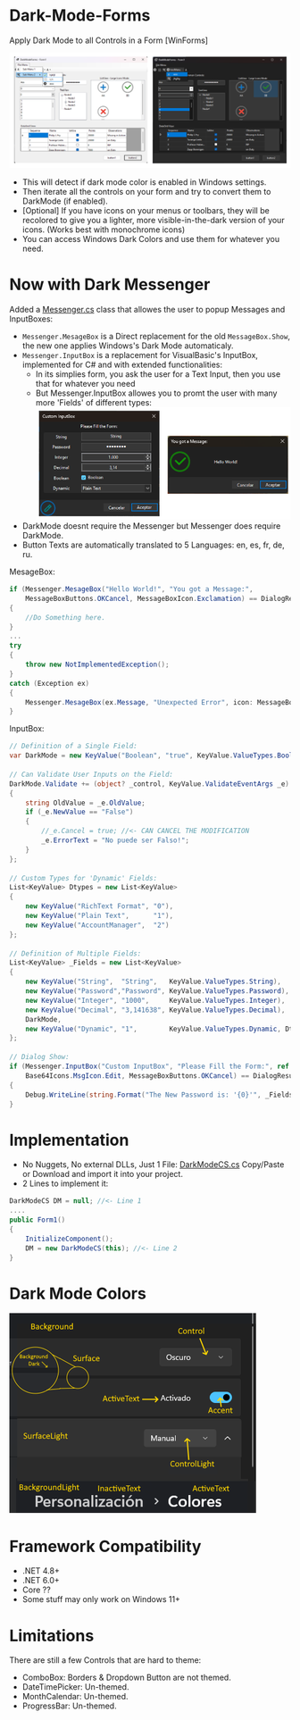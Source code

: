 # Dark-Mode-Forms
Apply Dark Mode to all Controls in a Form [WinForms]

![Preview](Screenshots/DarkModeForms_01.png)
- This will detect if dark mode color is enabled in Windows settings.
- Then iterate all the controls on your form and try to convert them to DarkMode (if enabled).
- [Optional] If you have icons on your menus or toolbars, they will be recolored to give you a lighter, more visible-in-the-dark version of your icons. (Works best with monochrome icons)
- You can access Windows Dark Colors and use them for whatever you need.

# Now with Dark Messenger
Added a [Messenger.cs](Messenger.cs) class that allowes the user to popup Messages and InputBoxes:
-  ```Messenger.MesageBox``` is a Direct replacement for the old ```MessageBox.Show```, the new one applies Windows's Dark Mode automaticaly.
-  ```Messenger.InputBox``` is a replacement for VisualBasic's InputBox, implemented for C# and with extended functionalities:
	-  In its simplies form, you ask the user for a Text Input, then you use that for whatever you need
 	-  But Messenger.InputBox allowes you to promt the user with many more 'Fields' of different types:
![Preview](Screenshots/DarkMessenger.png)
- DarkMode doesnt require the Messenger but Messenger does require DarkMode.
- Button Texts are automatically translated to 5 Languages: en, es, fr, de, ru.

MesageBox:
```csharp
if (Messenger.MesageBox("Hello World!", "You got a Message:", 
	MessageBoxButtons.OKCancel, MessageBoxIcon.Exclamation) == DialogResult.OK)
{
	//Do Something here.
}
...
try
{
	throw new NotImplementedException();
}
catch (Exception ex)
{
	Messenger.MesageBox(ex.Message, "Unexpected Error", icon: MessageBoxIcon.Error );
}
```
InputBox:
```csharp
// Definition of a Single Field:
var DarkMode = new KeyValue("Boolean", "true", KeyValue.ValueTypes.Boolean);

// Can Validate User Inputs on the Field:
DarkMode.Validate += (object? _control, KeyValue.ValidateEventArgs _e) =>
{
	string OldValue = _e.OldValue;
	if (_e.NewValue == "False")
	{
		//_e.Cancel = true; //<- CAN CANCEL THE MODIFICATION
		_e.ErrorText = "No puede ser Falso!";
	}
};
			
// Custom Types for 'Dynamic' Fields:
List<KeyValue> Dtypes = new List<KeyValue>
{
	new KeyValue("RichText Format", "0"),
	new KeyValue("Plain Text",      "1"),
	new KeyValue("AccountManager",  "2")
};

// Definition of Multiple Fields:
List<KeyValue> _Fields = new List<KeyValue>
{
	new KeyValue("String",  "String",   KeyValue.ValueTypes.String),
	new KeyValue("Password","Password", KeyValue.ValueTypes.Password),
	new KeyValue("Integer", "1000",     KeyValue.ValueTypes.Integer),
	new KeyValue("Decimal", "3,141638", KeyValue.ValueTypes.Decimal),
	DarkMode,
	new KeyValue("Dynamic", "1",        KeyValue.ValueTypes.Dynamic, Dtypes),
};

// Dialog Show:
if (Messenger.InputBox("Custom InputBox", "Please Fill the Form:", ref _Fields,
	Base64Icons.MsgIcon.Edit, MessageBoxButtons.OKCancel) == DialogResult.OK)
{
	Debug.WriteLine(string.Format("The New Password is: '{0}'", _Fields[0].Value));
}
```
# Implementation
- No Nuggets, No external DLLs, Just 1 File: [DarkModeCS.cs](DarkModeCS.cs) Copy/Paste or Download and import it into your project.
- 2 Lines to implement it:

```csharp
DarkModeCS DM = null; //<- Line 1
....
public Form1()
{
	InitializeComponent();
	DM = new DarkModeCS(this); //<- Line 2
}
```
# Dark Mode Colors
![Preview](Screenshots/WindowsColors.png)

# Framework Compatibility
- .NET 4.8+
- .NET 6.0+
- Core ?? 
- Some stuff may only work on Windows 11+

# Limitations
There are still a few Controls that are hard to theme:
- ComboBox:   Borders & Dropdown Button are not themed.
- DateTimePicker: Un-themed.
- MonthCalendar:  Un-themed.
- ProgressBar:    Un-themed.
